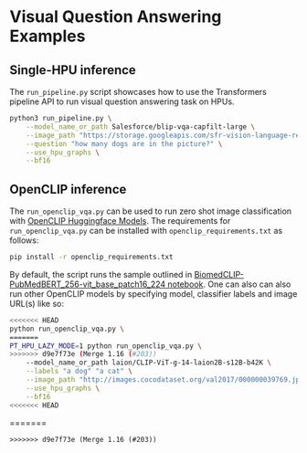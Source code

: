 <!---
Copyright 2021 The HuggingFace Team. All rights reserved.

Licensed under the Apache License, Version 2.0 (the "License");
you may not use this file except in compliance with the License.
You may obtain a copy of the License at

    http://www.apache.org/licenses/LICENSE-2.0

Unless required by applicable law or agreed to in writing, software
distributed under the License is distributed on an "AS IS" BASIS,
WITHOUT WARRANTIES OR CONDITIONS OF ANY KIND, either express or implied.
See the License for the specific language governing permissions and
limitations under the License.
-->

# Visual Question Answering Examples

## Single-HPU inference

The `run_pipeline.py` script showcases how to use the Transformers pipeline API to run visual question answering task on HPUs.

```bash
python3 run_pipeline.py \
    --model_name_or_path Salesforce/blip-vqa-capfilt-large \
    --image_path "https://storage.googleapis.com/sfr-vision-language-research/BLIP/demo.jpg" \
    --question "how many dogs are in the picture?" \
    --use_hpu_graphs \
    --bf16
```
## OpenCLIP inference

The `run_openclip_vqa.py` can be used to run zero shot image classification with [OpenCLIP Huggingface Models](https://huggingface.co/docs/hub/en/open_clip#using-openclip-at-hugging-face).
The requirements for `run_openclip_vqa.py` can be installed with `openclip_requirements.txt` as follows:

```bash
pip install -r openclip_requirements.txt
```

By default, the script runs the sample outlined in [BiomedCLIP-PubMedBERT_256-vit_base_patch16_224 notebook](https://huggingface.co/microsoft/BiomedCLIP-PubMedBERT_256-vit_base_patch16_224/blob/main/biomed_clip_example.ipynb). One can also can also run other OpenCLIP models by specifying model, classifier labels and image URL(s) like so:

```bash
<<<<<<< HEAD
python run_openclip_vqa.py \
=======
PT_HPU_LAZY_MODE=1 python run_openclip_vqa.py \
>>>>>>> d9e7f73e (Merge 1.16 (#203))
    --model_name_or_path laion/CLIP-ViT-g-14-laion2B-s12B-b42K \
    --labels "a dog" "a cat" \
    --image_path "http://images.cocodataset.org/val2017/000000039769.jpg" \
    --use_hpu_graphs \
    --bf16
<<<<<<< HEAD
```
=======
```
>>>>>>> d9e7f73e (Merge 1.16 (#203))
